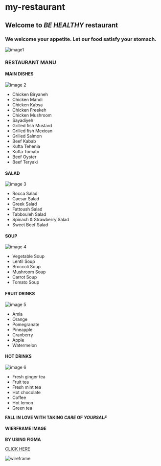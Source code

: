 # my-restaurant
## Welcome to _BE HEALTHY_ restaurant

### We welcome your appetite. Let our food satisfy your stomach.

![image1](./images%20/1.jpg)



### RESTAURANT MANU

#### MAIN DISHES 
![image 2](./images%20/2.jpg)

* Chicken Biryaneh
* Chicken Mandi
* Chicken Kabsa
* Chicken Freekeh 
* Chicken Mushroom
* Sayadiyeh
* Grilled fish Mustard
* Grilled fish Mexican
* Grilled Salmon
* Beef Kabab
* Kufta Tehenia
* Kufta Tomato
* Beef Oyster
* Beef Teryaki
#### SALAD 
![image 3 ](./images%20/3.jpg)
* Rocca Salad
* Caesar Salad
* Greek Salad
* Fattoush Salad
* Tabbouleh Salad
* Spinach & Strawberry Salad
* Sweet Beef Salad

#### SOUP 
![image 4](./images%20/4.jpg) 

* Vegetable Soup
* Lentil Soup
* Broccoli Soup 
* Mushroom Soup
* Carrot Soup
* Tomato Soup

#### FRUIT DRINKS 
 ![image 5](./images%20/5.jpg)

 * Amla 
 * Orange
 * Pomegranate
 * Pineapple
 * Cranberry 
 * Apple 
 * Watermelon 

#### HOT DRINKS 
  ![image 6 ](./images%20/6.jpg)

* Fresh ginger tea
* Fruit tea
* Fresh mint tea
* Hot chocolate
* Coffee
* Hot lemon
* Green tea

**FALL IN LOVE WITH TAKING _CARE_ OF _YOURSALF_**

#### WIERFRAME IMAGE
 **BY USING FIGMA** 


 [CLICK HERE ](https://www.figma.com/proto/bdxJ8f7amLei3mrW2nq0tA/Untitled?node-id=1%3A4&scaling=min-zoom&page-id=0%3A1)

![wireframe](./images%20/wireframe.jpg)

